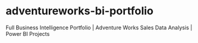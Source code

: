 # adventureworks-bi-portfolio
Full Business Intelligence Portfolio | Adventure Works Sales Data Analysis | Power BI Projects
